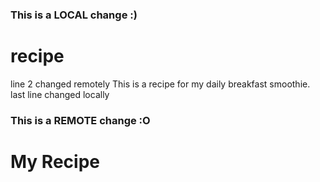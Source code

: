### This is a LOCAL change :)
# recipe
line 2 changed remotely
This is a recipe for my daily breakfast smoothie.
last line changed locally
### This is a REMOTE change :O


# My Recipe